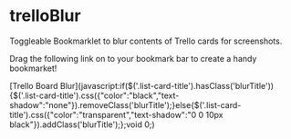 # trelloBlur
Toggleable Bookmarklet to blur contents of Trello cards for screenshots.

Drag the following link on to your bookmark bar to create a handy bookmarket!

[Trello Board Blur](javascript:if($('.list-card-title').hasClass('blurTitle')){$('.list-card-title').css({"color":"black","text-shadow":"none"}).removeClass('blurTitle');}else{$('.list-card-title').css({"color":"transparent","text-shadow":"0 0 10px black"}).addClass('blurTitle');};void 0;)